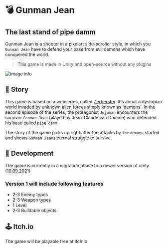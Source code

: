 # 💣 Gunman Jean
## The last stand of pipe damm

Gunman Jean is a shooter in a pixelart side-scroller style, in which you `Gunman Jean` have to defend your base from evil demons which have conquered the world.
> This game is made in Unity and open-source without any plugins

![image info](./img/screenshot.png)

## 🧚 Story
This game is based on a webseries, called [Zerberster](https://www.youtube.com/watch?v=dGRG39QhbZw&list=PLHMArgH9bh0uq-rIA4Yi-yeLiHL0rg9zT&ab_channel=ThomasHacker).
It's about a dystopian world invaded by unknown alien forces simply known as 'demons'. In the second episode of the series, the protagonist `Jujuman` encounters the survivor `Gunman Jean` (played by Jean-Claude van Damme) who defended his base called `pipe damm`. 

The story of the game picks up right after the attacks by `the` `demons` started and shows `Gunman Jeans` eternal struggle to survive.

## 💾 Development

The game is currently in a migration phase to a newer version of unity (10.09.2021)

### Version 1 will include following features
- 2-3 Enemy types
- 2-3 Weapon types
- 1 Level
- 2-3 Buildable objects


## 🕹️ Itch.io

The game will be playable free at Itch.io